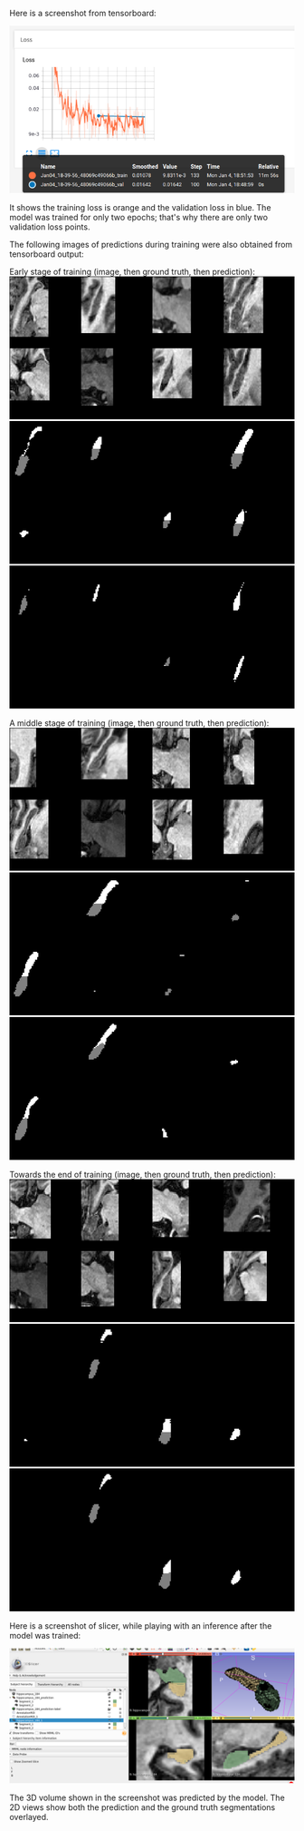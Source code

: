 Here is 
a screenshot from tensorboard:

![tensorboad screenshot](loss_plot.png)

It shows the training loss is orange and the validation loss in blue.
The model was trained for only two epochs;
that's why there are only two validation loss points.

The following images of predictions during training were also obtained from tensorboard output:

Early stage of training (image, then ground truth, then prediction):
![image](images_01.png)
![ground truth](ground_truth_01.png)
![prediction](prediction_01.png)

A middle stage of training (image, then ground truth, then prediction):
![image](images_02.png)
![ground truth](ground_truth_02.png)
![prediction](prediction_02.png)

Towards the end of training (image, then ground truth, then prediction):
![image](images_03.png)
![ground truth](ground_truth_03.png)
![prediction](prediction_03.png)

Here is a screenshot of slicer, while playing with an inference after the model was trained:

![slicer screenshot](slicer_prediction.png)

The 3D volume shown in the screenshot was predicted by the model.
The 2D views show both the prediction and the ground truth segmentations overlayed.
